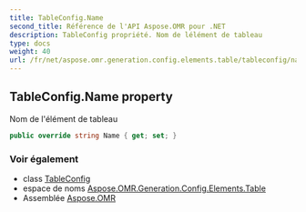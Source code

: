 ```yaml
---
title: TableConfig.Name
second_title: Référence de l'API Aspose.OMR pour .NET
description: TableConfig propriété. Nom de lélément de tableau
type: docs
weight: 40
url: /fr/net/aspose.omr.generation.config.elements.table/tableconfig/name/
---
```

## TableConfig.Name property

Nom de l'élément de tableau

```csharp
public override string Name { get; set; }
```

### Voir également

* class [TableConfig](../)
* espace de noms [Aspose.OMR.Generation.Config.Elements.Table](../../tableconfig/)
* Assemblée [Aspose.OMR](../../../)


